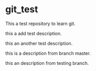 # git_test
This a test repository to learn git.

this a add test description.

this an another test description.

this is a description from branch master.

this an description from testing branch.

